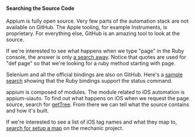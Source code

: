 #### Searching the Source Code

Appium is fully open source. Very few parts of the automation stack are not
available on GitHub. The Apple tooling, for example Instruments,
is proprietary. For everything else, GitHub is an amazing tool to look at the
source.

If we're interested to see what happens when we type "page" in the Ruby
console, the answer is only
[a search away](https://github.com/appium/ruby_lib/search?l=ruby&q=%22def+page%22&type=Code).
Notice that quotes are used for "def page" so that we're looking for a ruby method starting with page.

Selenium and all the official bindings are also on GitHub. Here's a
[sample search](https://github.com/SeleniumHQ/selenium/search?l=ruby&q=%22status%22&type=Code)
showing that the Ruby bindings support the status command.

appium is composed of modules. The module related to iOS automation is
appium-uiauto. To find out what happens on iOS when we request the page source, search for
[getTree](https://github.com/appium/appium-uiauto/search?q=getTree&ref=cmdform).
From there we can tell what the source contains and how it's built.

If we're interested to see a list of iOS tag names and what they map to,
[search for setup a map](https://github.com/jaykz52/mechanic/search?q=setup+a+map&type=Code)
on the mechanic project.